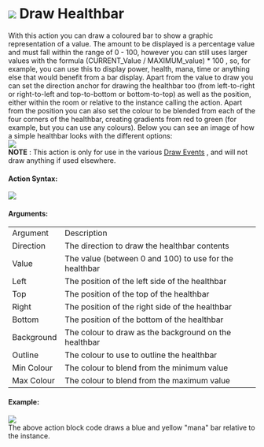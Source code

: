 #  ![](https://gms.magecorn.com/Manual/assets/Images/Scripting_Reference/Drag_And_Drop/Reference/Drawing/i_Drawing_Draw_Healthbar.png) Draw Healthbar

With this action you can draw a coloured bar to show a graphic
representation of a value. The amount to be displayed is a percentage
value and must fall within the range of 0 - 100, however you can still
uses larger values with the formula (CURRENT_Value / MAXIMUM_value) \*
100 , so, for example, you can use this to display power, health, mana,
time or anything else that would benefit from a bar display. Apart from
the value to draw you can set the direction anchor for drawing the
healthbar too (from left-to-right or right-to-left and top-to-bottom or
bottom-to-top) as well as the position, either within the room or
relative to the instance calling the action. Apart from the position you
can also set the colour to be blended from each of the four corners of
the healthbar, creating gradients from red to green (for example, but
you can use any colours). Below you can see an image of how a simple
healthbar looks with the different options:  
![](https://gms.magecorn.com/Manual/assets/Images/Scripting_Reference/Drag_And_Drop/Reference/Drawing/Healthbars_Example.png)  
**NOTE** : This action is only for use in the various [Draw
Events](../../../The_Asset_Editors/Object_Properties/Draw_Events) ,
and will not draw anything if used elsewhere.

#### Action Syntax:

  
![](https://gms.magecorn.com/Manual/assets/Images/Scripting_Reference/Drag_And_Drop/Reference/Drawing/a_Drawing_Draw_Healthbar.png)  

#### Arguments:

|            |                                                        |
|------------|--------------------------------------------------------|
| Argument   | Description                                            |
| Direction  | The direction to draw the healthbar contents           |
| Value      | The value (between 0 and 100) to use for the healthbar |
| Left       | The position of the left side of the healthbar         |
| Top        | The position of the top of the healthbar               |
| Right      | The position of the right side of the healthbar        |
| Bottom     | The position of the bottom of the healthbar            |
| Background | The colour to draw as the background on the healthbar  |
| Outline    | The colour to use to outline the healthbar             |
| Min Colour | The colour to blend from the minimum value             |
| Max Colour | The colour to blend from the maximum value             |

#### Example:

  
![](https://gms.magecorn.com/Manual/assets/Images/Scripting_Reference/Drag_And_Drop/Reference/Drawing/e_Drawing_Draw_Healthbar.png)  
The above action block code draws a blue and yellow "mana" bar relative
to the instance.
